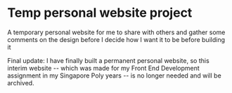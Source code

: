 # Temp personal website project

A temporary personal website for me to share with others and gather some comments on the design before I decide how I want it to be before building it

Final update: I have finally built a permanent personal website, so this interim website -- which was made for my Front End Development assignment in my Singapore Poly years -- is no longer needed and will be archived.
